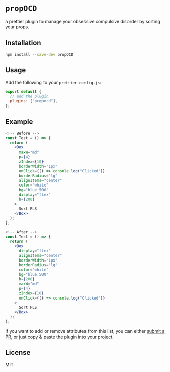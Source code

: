 # `propOCD`

a prettier plugin to manage your obsessive compulsive disorder by sorting your props.

## Installation

```bash
npm install --save-dev propOCD
```

## Usage

Add the following to your `prettier.config.js`:

```js
export default {
  // add the plugin
  plugins: ["propocd"],
};
```

## Example

```jsx
<!-- Before -->
const Test = () => {
  return (
    <Box
      maxW="md"
      p={4}
      zIndex={10}
      borderWidth="1px"
      onClick={() => console.log("Clicked")}
      borderRadius="lg"
      alignItems="center"
      color="white"
      bg="blue.500"
      display="flex"
      h={200}
    >
      Sort PLS
    </Box>
  );
};
```

```jsx
<!-- After -->
const Test = () => {
  return (
    <Box
      display="flex"
      alignItems="center"
      borderWidth="1px"
      borderRadius="lg"
      color="white"
      bg="blue.500"
      h={200}
      maxW="md"
      p={4}
      zIndex={10}
      onClick={() => console.log("Clicked")}
    >
      Sort PLS
    </Box>
  );
};
```

If you want to add or remove attributes from this list, you can either [submit a PR](https://github.com/TheNoah13XD/propOCD/pulls), or just copy & paste the plugin into your project.

## License

MIT
